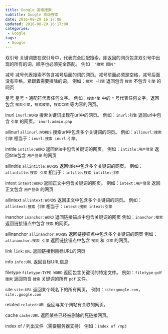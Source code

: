 ```yaml
---
title: Google 高级搜索
subtitle: Google 高级搜索
date: 2016-08-29 16:17:08
updated: 2016-08-29 16:17:08
categories:
 - Google
tags:
 - Google
---
```


双引号
关键词放在双引号中，代表完全匹配搜索，即返回的网页包含双引号中出现的所有的词，顺序也必须完全匹配。
例如：`"搜索 图片"`

减号
减号代表搜索不包含减号后面的词的网页。减号前面必须是空格，减号后面没有空格，紧跟着需要排除的词。
例如：`搜索 -引擎` 返回包含 `搜索` 不包含 `引擎` 的网页

星号
星号 `*` 通配符代表任何文字。
例如：`搜索*擎` 中的 `*` 号代表任何文字。返回包含 `搜索引擎`，`搜索收擎`，`搜索巨擎` 等内容的网页。

<!--more-->

inurl
`inurl:WORD` 搜索关键词出现在url中的网页。
例如：`inurl:引擎` 返回url中包含 `引擎` 的网页。
`inurl:admin.php`

allinurl 
`allinurl:WORDS` 搜索url中包含多个关键词的网页。
例如：`allinurl:搜索 引擎` 相当于：`inurl:搜索 inurl:引擎`。

intitle
`intitle:WORD` 返回title中包含关键词的网页。
例如：`intitle:用户登录` 返回title包含 `用户登录` 的网页

allintitle
`allintitle:WORDS` 返回title中包含多个关键词的网页。
例如：`allintitle:搜索 引擎` 相当于：`intitle:搜索 intitle:引擎`

intext
`intext:WORD` 返回正文中包含关键词的网页。
例如：`intext:用户登录` 返回正文包含 `用户登录` 的网页

allintext
`allintext:WORDS` 返回正文中包含多个关键词的网页。
例如：`allintext:搜索 引擎` 相当于：`intext:搜索 intext:引擎`

inanchor
`inanchor:WORD` 返回链接锚点中包含关键词的网页
例如：`inanchor:搜索` 返回链接锚点中包含 `搜索` 的网页。

allinanchor
`allinanchor:WORDS` 返回链接锚点中包含多个关键词的网页
例如：`allinanchor:搜索 引擎` 返回链接锚点中包含 `搜索` 和 `引擎` 的网页。

link
`link:URL` 返回链接到目标URL的网页

info
`info:URL` 返回目标URL信息

filetype
`filetype:TYPE WORD` 返回包含关键词的特定文件。
例如：`filetype:pdf 搜索` 返回包含 `搜索` 关键词的所有 `pdf` 文件。

site
`site:URL` 返回某个域名下的所有网页。
例如：`site:google.com`，`site:.google.com`

related
`related:URL` 返回与某个网站有关联的网页。

cache
`cache:URL` 返回某些已经被删除的死链接网页。

index of /
列出文件（需要服务器支持）
例如：`index of /mp3` 

[如何用好谷歌等搜索引擎？]: https://www.zhihu.com/question/20161362